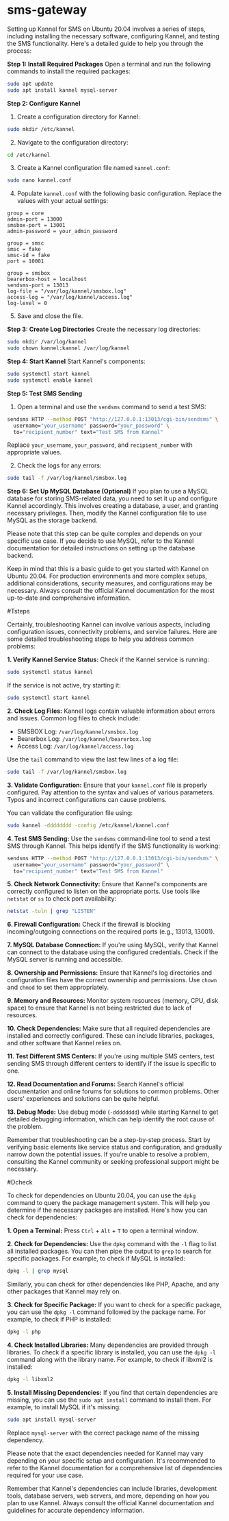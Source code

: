 # sms-gateway


Setting up Kannel for SMS on Ubuntu 20.04 involves a series of steps, including installing the necessary software, configuring Kannel, and testing the SMS functionality. Here's a detailed guide to help you through the process:

**Step 1: Install Required Packages**
Open a terminal and run the following commands to install the required packages:

```bash
sudo apt update
sudo apt install kannel mysql-server
```

**Step 2: Configure Kannel**
1. Create a configuration directory for Kannel:

```bash
sudo mkdir /etc/kannel
```

2. Navigate to the configuration directory:

```bash
cd /etc/kannel
```

3. Create a Kannel configuration file named `kannel.conf`:

```bash
sudo nano kannel.conf
```

4. Populate `kannel.conf` with the following basic configuration. Replace the values with your actual settings:

```plaintext
group = core
admin-port = 13000
smsbox-port = 13001
admin-password = your_admin_password

group = smsc
smsc = fake
smsc-id = fake
port = 10001

group = smsbox
bearerbox-host = localhost
sendsms-port = 13013
log-file = "/var/log/kannel/smsbox.log"
access-log = "/var/log/kannel/access.log"
log-level = 0
```

5. Save and close the file.

**Step 3: Create Log Directories**
Create the necessary log directories:

```bash
sudo mkdir /var/log/kannel
sudo chown kannel:kannel /var/log/kannel
```

**Step 4: Start Kannel**
Start Kannel's components:

```bash
sudo systemctl start kannel
sudo systemctl enable kannel
```

**Step 5: Test SMS Sending**
1. Open a terminal and use the `sendsms` command to send a test SMS:

```bash
sendsms HTTP --method POST "http://127.0.0.1:13013/cgi-bin/sendsms" \
  username="your_username" password="your_password" \
  to="recipient_number" text="Test SMS from Kannel"
```

Replace `your_username`, `your_password`, and `recipient_number` with appropriate values.

2. Check the logs for any errors:

```bash
sudo tail -f /var/log/kannel/smsbox.log
```

**Step 6: Set Up MySQL Database (Optional)**
If you plan to use a MySQL database for storing SMS-related data, you need to set it up and configure Kannel accordingly. This involves creating a database, a user, and granting necessary privileges. Then, modify the Kannel configuration file to use MySQL as the storage backend.

Please note that this step can be quite complex and depends on your specific use case. If you decide to use MySQL, refer to the Kannel documentation for detailed instructions on setting up the database backend.

Keep in mind that this is a basic guide to get you started with Kannel on Ubuntu 20.04. For production environments and more complex setups, additional considerations, security measures, and configurations may be necessary. Always consult the official Kannel documentation for the most up-to-date and comprehensive information.



#Tsteps

Certainly, troubleshooting Kannel can involve various aspects, including configuration issues, connectivity problems, and service failures. Here are some detailed troubleshooting steps to help you address common problems:

**1. Verify Kannel Service Status:**
Check if the Kannel service is running:

```bash
sudo systemctl status kannel
```

If the service is not active, try starting it:

```bash
sudo systemctl start kannel
```

**2. Check Log Files:**
Kannel logs contain valuable information about errors and issues. Common log files to check include:

- SMSBOX Log: `/var/log/kannel/smsbox.log`
- Bearerbox Log: `/var/log/kannel/bearerbox.log`
- Access Log: `/var/log/kannel/access.log`

Use the `tail` command to view the last few lines of a log file:

```bash
sudo tail -f /var/log/kannel/smsbox.log
```

**3. Validate Configuration:**
Ensure that your `kannel.conf` file is properly configured. Pay attention to the syntax and values of various parameters. Typos and incorrect configurations can cause problems.

You can validate the configuration file using:

```bash
sudo kannel -dddddddd -config /etc/kannel/kannel.conf
```

**4. Test SMS Sending:**
Use the `sendsms` command-line tool to send a test SMS through Kannel. This helps identify if the SMS functionality is working:

```bash
sendsms HTTP --method POST "http://127.0.0.1:13013/cgi-bin/sendsms" \
  username="your_username" password="your_password" \
  to="recipient_number" text="Test SMS from Kannel"
```

**5. Check Network Connectivity:**
Ensure that Kannel's components are correctly configured to listen on the appropriate ports. Use tools like `netstat` or `ss` to check port availability:

```bash
netstat -tuln | grep "LISTEN"
```

**6. Firewall Configuration:**
Check if the firewall is blocking incoming/outgoing connections on the required ports (e.g., 13013, 13001).

**7. MySQL Database Connection:**
If you're using MySQL, verify that Kannel can connect to the database using the configured credentials. Check if the MySQL server is running and accessible.

**8. Ownership and Permissions:**
Ensure that Kannel's log directories and configuration files have the correct ownership and permissions. Use `chown` and `chmod` to set them appropriately.

**9. Memory and Resources:**
Monitor system resources (memory, CPU, disk space) to ensure that Kannel is not being restricted due to lack of resources.

**10. Check Dependencies:**
Make sure that all required dependencies are installed and correctly configured. These can include libraries, packages, and other software that Kannel relies on.

**11. Test Different SMS Centers:**
If you're using multiple SMS centers, test sending SMS through different centers to identify if the issue is specific to one.

**12. Read Documentation and Forums:**
Search Kannel's official documentation and online forums for solutions to common problems. Other users' experiences and solutions can be quite helpful.

**13. Debug Mode:**
Use debug mode (`-dddddddd`) while starting Kannel to get detailed debugging information, which can help identify the root cause of the problem.

Remember that troubleshooting can be a step-by-step process. Start by verifying basic elements like service status and configuration, and gradually narrow down the potential issues. If you're unable to resolve a problem, consulting the Kannel community or seeking professional support might be necessary.



#Dcheck

To check for dependencies on Ubuntu 20.04, you can use the `dpkg` command to query the package management system. This will help you determine if the necessary packages are installed. Here's how you can check for dependencies:

**1. Open a Terminal:**
Press `Ctrl` + `Alt` + `T` to open a terminal window.

**2. Check for Dependencies:**
Use the `dpkg` command with the `-l` flag to list all installed packages. You can then pipe the output to `grep` to search for specific packages. For example, to check if MySQL is installed:

```bash
dpkg -l | grep mysql
```

Similarly, you can check for other dependencies like PHP, Apache, and any other packages that Kannel may rely on.

**3. Check for Specific Package:**
If you want to check for a specific package, you can use the `dpkg -l` command followed by the package name. For example, to check if PHP is installed:

```bash
dpkg -l php
```

**4. Check Installed Libraries:**
Many dependencies are provided through libraries. To check if a specific library is installed, you can use the `dpkg -l` command along with the library name. For example, to check if libxml2 is installed:

```bash
dpkg -l libxml2
```

**5. Install Missing Dependencies:**
If you find that certain dependencies are missing, you can use the `sudo apt install` command to install them. For example, to install MySQL if it's missing:

```bash
sudo apt install mysql-server
```

Replace `mysql-server` with the correct package name of the missing dependency.

Please note that the exact dependencies needed for Kannel may vary depending on your specific setup and configuration. It's recommended to refer to the Kannel documentation for a comprehensive list of dependencies required for your use case.

Remember that Kannel's dependencies can include libraries, development tools, database servers, web servers, and more, depending on how you plan to use Kannel. Always consult the official Kannel documentation and guidelines for accurate dependency information.
